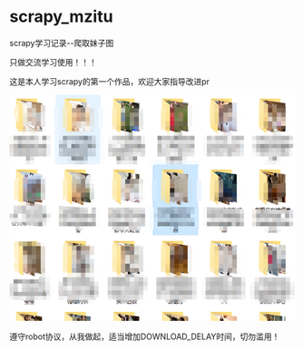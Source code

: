 # scrapy_mzitu
scrapy学习记录--爬取妹子图

只做交流学习使用！！！

这是本人学习scrapy的第一个作品，欢迎大家指导改进pr

![效果图](https://github.com/chenmg2020/scrapy_mzitu/blob/master/%E6%95%88%E6%9E%9C%E5%9B%BE.png)

遵守robot协议，从我做起，适当增加DOWNLOAD_DELAY时间，切勿滥用！
